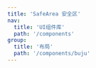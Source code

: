 ```yaml
---
title: 'SafeArea 安全区'
nav:
  title: 'UI组件库'
  path: '/components'
group:
  title: '布局'
  path: '/components/buju'
---
```


<code src="./demos/index.tsx"></code> <API></API>
